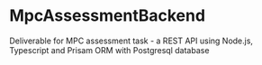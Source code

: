 # MpcAssessmentBackend
Deliverable for MPC assessment task - a REST API using Node.js, Typescript and Prisam ORM with Postgresql database

